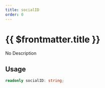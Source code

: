 ```yaml
---
title: socialID
order: 0
---
```


# {{ $frontmatter.title }}

No Description

## Usage

```ts
readonly socialID: string;
```

